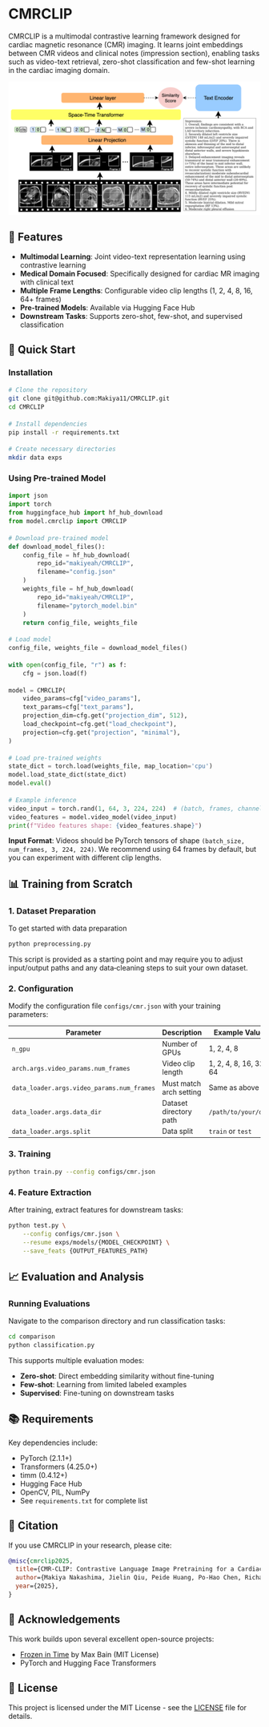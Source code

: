 # CMRCLIP

CMRCLIP is a multimodal contrastive learning framework designed for cardiac magnetic resonance (CMR) imaging. It learns joint embeddings between CMR videos and clinical notes (impression section), enabling tasks such as video-text retrieval, zero-shot classification and few-shot learning in the cardiac imaging domain.

![CMRCLIP Model Overview](figs/overview.png)

## 🌟 Features

- **Multimodal Learning**: Joint video-text representation learning using contrastive learning
- **Medical Domain Focused**: Specifically designed for cardiac MR imaging with clinical text
- **Multiple Frame Lengths**: Configurable video clip lengths (1, 2, 4, 8, 16, 64+ frames)
- **Pre-trained Models**: Available via Hugging Face Hub
- **Downstream Tasks**: Supports zero-shot, few-shot, and supervised classification

## 🚀 Quick Start

### Installation

```bash
# Clone the repository
git clone git@github.com:Makiya11/CMRCLIP.git
cd CMRCLIP

# Install dependencies
pip install -r requirements.txt

# Create necessary directories
mkdir data exps
```

### Using Pre-trained Model

```python
import json
import torch
from huggingface_hub import hf_hub_download
from model.cmrclip import CMRCLIP

# Download pre-trained model
def download_model_files():
    config_file = hf_hub_download(
        repo_id="makiyeah/CMRCLIP",
        filename="config.json"
    )
    weights_file = hf_hub_download(
        repo_id="makiyeah/CMRCLIP", 
        filename="pytorch_model.bin"
    )
    return config_file, weights_file

# Load model
config_file, weights_file = download_model_files()

with open(config_file, "r") as f:
    cfg = json.load(f)

model = CMRCLIP(
    video_params=cfg["video_params"],
    text_params=cfg["text_params"],
    projection_dim=cfg.get("projection_dim", 512),
    load_checkpoint=cfg.get("load_checkpoint"),
    projection=cfg.get("projection", "minimal"),
)

# Load pre-trained weights
state_dict = torch.load(weights_file, map_location='cpu')
model.load_state_dict(state_dict)
model.eval()

# Example inference
video_input = torch.rand(1, 64, 3, 224, 224)  # (batch, frames, channels, height, width)
video_features = model.video_model(video_input)
print(f"Video features shape: {video_features.shape}")
```

**Input Format**: Videos should be PyTorch tensors of shape `(batch_size, num_frames, 3, 224, 224)`. We recommend using 64 frames by default, but you can experiment with different clip lengths.

## 📊 Training from Scratch

### 1. Dataset Preparation
To get started with data preparation
```bash
python preprocessing.py
```
This script is provided as a starting point and may require you to adjust input/output paths and any data‐cleaning steps to suit your own dataset.


### 2. Configuration
Modify the configuration file `configs/cmr.json` with your training parameters:

| Parameter | Description | Example Values |
|-----------|-------------|----------------|
| `n_gpu` | Number of GPUs | 1, 2, 4, 8 |
| `arch.args.video_params.num_frames` | Video clip length | 1, 2, 4, 8, 16, 32, 64 |
| `data_loader.args.video_params.num_frames` | Must match arch setting | Same as above |
| `data_loader.args.data_dir` | Dataset directory path | `/path/to/your/data` |
| `data_loader.args.split` | Data split | `train` or `test` |

### 3. Training
```bash
python train.py --config configs/cmr.json
```

### 4. Feature Extraction
After training, extract features for downstream tasks:

```bash
python test.py \
    --config configs/cmr.json \
    --resume exps/models/{MODEL_CHECKPOINT} \
    --save_feats {OUTPUT_FEATURES_PATH}
```

## 📈 Evaluation and Analysis

### Running Evaluations
Navigate to the comparison directory and run classification tasks:

```bash
cd comparison
python classification.py
```

This supports multiple evaluation modes:
- **Zero-shot**: Direct embedding similarity without fine-tuning
- **Few-shot**: Learning from limited labeled examples
- **Supervised**: Fine-tuning on downstream tasks


## 📚 Requirements

Key dependencies include:
- PyTorch (2.1.1+)
- Transformers (4.25.0+)
- timm (0.4.12+)
- Hugging Face Hub
- OpenCV, PIL, NumPy
- See `requirements.txt` for complete list


## 📖 Citation

If you use CMRCLIP in your research, please cite:

```bibtex
@misc{cmrclip2025,
  title={CMR-CLIP: Contrastive Language Image Pretraining for a Cardiac Magnetic Resonance Image Embedding with Zero-shot Capabilities},
  author={Makiya Nakashima, Jielin Qiu, Peide Huang, Po-Hao Chen, Richard Grimm, Christopher Nguyen, Byung-Hak Kim, Ding Zhao, Deborah Kwon, David Chen},
  year={2025},
}
```

## 🙏 Acknowledgements

This work builds upon several excellent open-source projects:

- [Frozen in Time](https://github.com/m-bain/frozen-in-time) by Max Bain (MIT License)
- PyTorch and Hugging Face Transformers

## 📄 License

This project is licensed under the MIT License - see the [LICENSE](LICENSE) file for details.